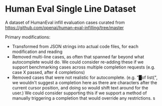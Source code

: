 # Human Eval Single Line Dataset

A dataset of HumanEval infill evaluation cases curated from https://github.com/openai/human-eval-infilling/tree/master

Primary modifications:

- Transformed from JSON strings into actual code files, for each modification and reading
- Removed multi-line cases, as often that spanned far beyond what autocomplete would do. We could consider re-adding these if we support benchmarking cases across multiple completion requests (e.g. case X passed, after 4 completions)
- Removed cases that were not realistic for autocomplete. (e.g. "█of list{", we wouldn't suggest a completion here as there are characters after the current cursor position, and doing so would shift text around for the user.) We could consider supporting this if we support a method of manually triggering a completion that would override any restrictions.
  s
